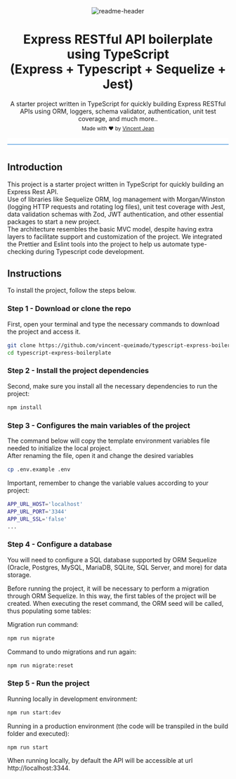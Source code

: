 <div align="center">
  <img src="https://github.com/vincent-queimado/typescript-express-boilerplate/blob/master/public/assets/images/readme-header.png?raw=true" alt="readme-header"/>
</div>

<div align="center">
  <h1>Express RESTful API boilerplate using TypeScript<br/>(Express + Typescript + Sequelize + Jest)</h1>
</div>

<p align="center">
  <span>A starter project written in TypeScript for quickly building Express RESTful APIs using ORM, loggers, schema validator, authentication, unit test coverage, and much more..</span></br>
  <sub>Made with ❤️ by <a href="https://github.com/vincent-queimado">Vincent Jean</a></sub>
</p>

![divider](./public/assets/images/readme-divider.png)

## Introduction

This project is a starter project written in TypeScript for quickly building an Express Rest API.<br />
Use of libraries like Sequelize ORM, log management with Morgan/Winston (logging HTTP requests and rotating log files), unit test coverage with Jest, data validation schemas with Zod, JWT authentication, and other essential packages to start a new project.<br />
The architecture resembles the basic MVC model, despite having extra layers to facilitate support and customization of the project. We integrated the Prettier and Eslint tools into the project to help us automate type-checking during Typescript code development.

## Instructions

To install the project, follow the steps below.

### Step 1 - Download or clone the repo

First, open your terminal and type the necessary commands to download the project and access it.

```bash
git clone https://github.com/vincent-queimado/typescript-express-boilerplate.git
cd typescript-express-boilerplate
```

### Step 2 - Install the project dependencies

Second, make sure you install all the necessary dependencies to run the project:

```bash
npm install
```

### Step 3 - Configures the main variables of the project

The command below will copy the template environment variables file needed to initialize the local project.<br />
After renaming the file, open it and change the desired variables

```bash
cp .env.example .env
```

Important, remember to change the variable values ​​according to your project:

```bash
APP_URL_HOST='localhost'
APP_URL_PORT='3344'
APP_URL_SSL='false'
...
```

### Step 4 - Configure a database

You will need to configure a SQL database supported by ORM Sequelize (Oracle, Postgres, MySQL, MariaDB, SQLite, SQL Server, and more) for data storage.

Before running the project, it will be necessary to perform a migration through ORM Sequelize. In this way, the first tables of the project will be created. When executing the reset command, the ORM seed will be called, thus populating some tables:

Migration run command:

```bash
npm run migrate
```

Command to undo migrations and run again:

```bash
npm run migrate:reset
```

### Step 5 - Run the project

Running locally in development environment:

```bash
npm run start:dev
```

Running in a production environment (the code will be transpiled in the build folder and executed):

```bash
npm run start
```

When running locally, by default the API will be accessible at url http://localhost:3344.
